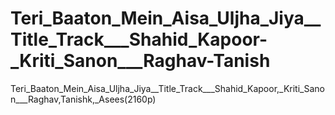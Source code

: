 # Teri_Baaton_Mein_Aisa_Uljha_Jiya__Title_Track___Shahid_Kapoor-_Kriti_Sanon___Raghav-Tanish
Teri_Baaton_Mein_Aisa_Uljha_Jiya__Title_Track___Shahid_Kapoor,_Kriti_Sanon___Raghav,Tanishk,_Asees(2160p)
